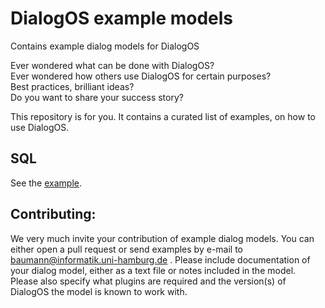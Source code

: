 # DialogOS example models
Contains example dialog models for DialogOS

Ever wondered what can be done with DialogOS?  
Ever wondered how others use DialogOS for certain purposes?  
Best practices, brilliant ideas?  
Do you want to share your success story?

This repository is for you. It contains a curated list of examples,
on how to use DialogOS.

## SQL
See the [example](millionaire/README.md).


## Contributing:
We very much invite your contribution of example dialog models. 
You can either open a pull request or send examples by e-mail to
baumann@informatik.uni-hamburg.de . Please include documentation 
of your dialog model, either as a text file or notes included in 
the model. Please also specify what plugins are required and the 
version(s) of DialogOS the model is known to work with.
